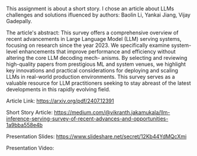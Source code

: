 This assignment is about a short story. I chose an article about LLMs challenges and solutions ifluenced by authors: Baolin Li, Yankai Jiang, Vijay Gadepally. 

The article's abstract: This survey offers a comprehensive overview of recent advancements in Large Language Model (LLM) serving systems, focusing on research since the year 2023. We specifically examine system-level enhancements that improve performance and efficiency without altering the core LLM decoding mech- anisms. By selecting and reviewing high-quality papers from prestigious ML and system venues, we highlight key innovations and practical considerations for deploying and scaling LLMs in real-world production environments. This survey serves as a valuable resource for LLM practitioners seeking to stay abreast of the latest developments in this rapidly evolving field.

Article Link: https://arxiv.org/pdf/2407.12391

Short Story Article: https://medium.com/@vikranth.jakamukala/llm-inference-serving-survey-of-recent-advances-and-opportunities-1a9bba558e4b

Presentation Slides: https://www.slideshare.net/secret/12Kb44YdMQcXmi

Presentation Video: 
